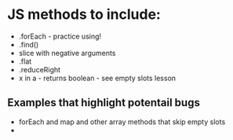 # JS methods to include:
*  .forEach - practice using!
*  .find()
*  slice with negative arguments 
*  .flat
*  .reduceRight
*   x in a - returns boolean - see empty slots lesson

## Examples that highlight potentail bugs
*   forEach and map and other array methods that skip empty slots
*   

